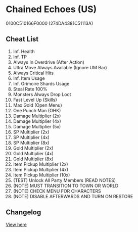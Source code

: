 # Chained Echoes (US)
0100C510166F0000 (274DA4381C51113A)

## Cheat List
1. Inf. Health
1. Inf. TP
1. Always In Overdrive (After Action)
1. Ultra Move Always Available (Ignore UM Bar)
1. Always Critical Hits
1. Inf. Item Usage
1. Inf. Grimoire Shards Usage
1. Steal Rate 100%
1. Monsters Always Drop Loot
1. Fast Level Up (Skills)
1. Max Gold (Open Menu)
1. One Punch Man (OHK)
1. Damage Multiplier (2x)
1. Damage Multiplier (4x)
1. Damage Multiplier (5x)
1. SP Multiplier (2x)
1. SP Multiplier (4x)
1. SP Multiplier (8x)
1. Gold Multiplier (2x)
1. Gold Multiplier (4x)
1. Gold Multiplier (8x)
1. Item Pickup Multiplier (2x)
1. Item Pickup Multiplier (4x)
1. Item Pickup Multiplier (10x)
1. (TEST) Unlock All Party Members (READ NOTES)
1. (NOTE) MUST TRANSITION TO TOWN OR WORLD
1. (NOTE) CHECK MENU FOR CHARACTERS
1. (NOTE) DISABLE AFTERWARDS AND TURN ON RESTORE

## Changelog
[View here](./CHANGELOG.md)